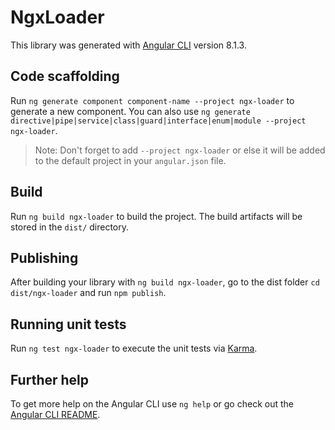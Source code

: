 # NgxLoader

This library was generated with [Angular CLI](https://github.com/angular/angular-cli) version 8.1.3.

## Code scaffolding

Run `ng generate component component-name --project ngx-loader` to generate a new component. You can also use `ng generate directive|pipe|service|class|guard|interface|enum|module --project ngx-loader`.
> Note: Don't forget to add `--project ngx-loader` or else it will be added to the default project in your `angular.json` file. 

## Build

Run `ng build ngx-loader` to build the project. The build artifacts will be stored in the `dist/` directory.

## Publishing

After building your library with `ng build ngx-loader`, go to the dist folder `cd dist/ngx-loader` and run `npm publish`.

## Running unit tests

Run `ng test ngx-loader` to execute the unit tests via [Karma](https://karma-runner.github.io).

## Further help

To get more help on the Angular CLI use `ng help` or go check out the [Angular CLI README](https://github.com/angular/angular-cli/blob/master/README.md).
